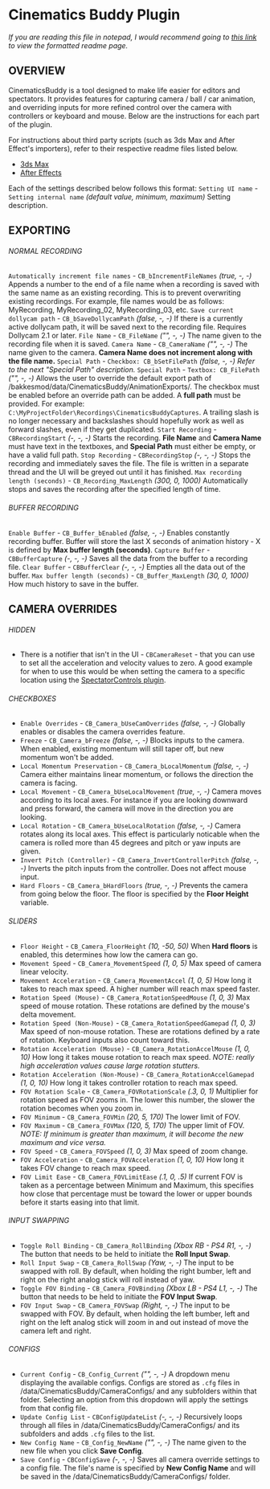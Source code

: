 # Cinematics Buddy Plugin

*If you are reading this file in notepad, I would recommend going to [this link](https://github.com/CinderBlocc/CinematicsBuddyPlugin/tree/master/bakkesmod/data/CinematicsBuddy) to view the formatted readme page.*

## OVERVIEW
CinematicsBuddy is a tool designed to make life easier for editors and spectators. It provides features for capturing camera / ball / car animation, and overriding inputs for more refined control over the camera with controllers or keyboard and mouse. Below are the instructions for each part of the plugin.

For instructions about third party scripts (such as 3ds Max and After Effect's importers), refer to their respective readme files listed below.
- [3ds Max](https://github.com/CinderBlocc/CinematicsBuddyMaxscript/tree/master/bakkesmod/data/CinematicsBuddy/Plugins/3dsMax)
- [After Effects](https://github.com/CinderBlocc/CinematicsBuddyAE/tree/main/bakkesmod/data/CinematicsBuddy/Plugins/AfterEffects)

Each of the settings described below follows this format: `Setting UI name` - `Setting internal name` *(default value, minimum, maximum)* Setting description.

## EXPORTING

###### NORMAL RECORDING
`Automatically increment file names` - `CB_bIncrementFileNames` *(true, -, -)* Appends a number to the end of a file name when a recording is saved with the same name as an existing recording. This is to prevent overwriting existing recordings. For example, file names would be as follows: MyRecording, MyRecording_02, MyRecording_03, etc.
`Save current dollycam path` - `CB_bSaveDollycamPath` *(false, -, -)* If there is a currently active dollycam path, it will be saved next to the recording file. Requires Dollycam 2.1 or later.
`File Name` - `CB_FileName` *("", -, -)* The name given to the recording file when it is saved.
`Camera Name` - `CB_CameraName` *("", -, -)* The name given to the camera. **Camera Name does not increment along with the file name.**
`Special Path` - `Checkbox: CB_bSetFilePath` *(false, -, -) Refer to the next "Special Path" description.*
`Special Path` - `Textbox: CB_FilePath` *("", -, -)* Allows the user to override the default export path of /bakkesmod/data/CinematicsBuddy/AnimationExports/. The checkbox must be enabled before an override path can be added. A **full path** must be provided. For example: `C:\MyProjectFolder\Recordings\CinematicsBuddyCaptures`. A trailing slash is no longer necessary and backslashes should hopefully work as well as forward slashes, even if they get duplicated.
`Start Recording` - `CBRecordingStart` *(-, -, -)* Starts the recording. **File Name** and **Camera Name** must have text in the textboxes, and **Special Path** must either be empty, or have a valid full path.
`Stop Recording` - `CBRecordingStop` *(-, -, -)* Stops the recording and immediately saves the file. The file is written in a separate thread and the UI will be greyed out until it has finished.
`Max recording length (seconds)` - `CB_Recording_MaxLength` *(300, 0, 1000)* Automatically stops and saves the recording after the specified length of time.

###### BUFFER RECORDING
`Enable Buffer` - `CB_Buffer_bEnabled` *(false, -, -)* Enables constantly recording buffer. Buffer will store the last X seconds of animation history - X is defined by **Max buffer length (seconds)**.
`Capture Buffer` - `CBBufferCapture` *(-, -, -)* Saves all the data from the buffer to a recording file.
`Clear Buffer` - `CBBufferClear` *(-, -, -)* Empties all the data out of the buffer.
`Max buffer length (seconds)` - `CB_Buffer_MaxLength` *(30, 0, 1000)* How much history to save in the buffer.


## CAMERA OVERRIDES

###### HIDDEN
- There is a notifier that isn't in the UI - `CBCameraReset` - that you can use to set all the acceleration and velocity values to zero. A good example for when to use this would be when setting the camera to a specific location using the [SpectatorControls plugin](https://bakkesplugins.com/plugins/view/107).

###### CHECKBOXES
- `Enable Overrides` - `CB_Camera_bUseCamOverrides` *(false, -, -)* Globally enables or disables the camera overrides feature.
- `Freeze` - `CB_Camera_bFreeze` *(false, -, -)* Blocks inputs to the camera. When enabled, existing momentum will still taper off, but new momentum won't be added.
- `Local Momentum Preservation` - `CB_Camera_bLocalMomentum` *(false, -, -)* Camera either maintains linear momentum, or follows the direction the camera is facing.
- `Local Movement` - `CB_Camera_bUseLocalMovement` *(true, -, -)* Camera moves according to its local axes. For instance if you are looking downward and press forward, the camera will move in the direction you are looking.
- `Local Rotation` - `CB_Camera_bUseLocalRotation` *(false, -, -)* Camera rotates along its local axes. This effect is particularly noticable when the camera is rolled more than 45 degrees and pitch or yaw inputs are given.
- `Invert Pitch (Controller)` - `CB_Camera_InvertControllerPitch` *(false, -, -)* Inverts the pitch inputs from the controller. Does not affect mouse input.
- `Hard Floors` - `CB_Camera_bHardFloors` *(true, -, -)* Prevents the camera from going below the floor. The floor is specified by the **Floor Height** variable.

###### SLIDERS
- `Floor Height` - `CB_Camera_FloorHeight` *(10, -50, 50)* When **Hard floors** is enabled, this determines how low the camera can go.
- `Movement Speed` - `CB_Camera_MovementSpeed` *(1, 0, 5)* Max speed of camera linear velocity.
- `Movement Acceleration` - `CB_Camera_MovementAccel` *(1, 0, 5)* How long it takes to reach max speed. A higher number will reach max speed faster.
- `Rotation Speed (Mouse)` - `CB_Camera_RotationSpeedMouse` *(1, 0, 3)* Max speed of mouse rotation. These rotations are defined by the mouse's delta movement.
- `Rotation Speed (Non-Mouse)` - `CB_Camera_RotationSpeedGamepad` *(1, 0, 3)* Max speed of non-mouse rotation. These are rotations defined by a rate of rotation. Keyboard inputs also count toward this.
- `Rotation Acceleration (Mouse)` - `CB_Camera_RotationAccelMouse` *(1, 0, 10)* How long it takes mouse rotation to reach max speed. *NOTE: really high acceleration values cause large rotation stutters.*
- `Rotation Acceleration (Non-Mouse)` - `CB_Camera_RotationAccelGamepad` *(1, 0, 10)* How long it takes controller rotation to reach max speed.
- `FOV Rotation Scale` - `CB_Camera_FOVRotationScale` *(.3, 0, 1)* Multiplier for rotation speed as FOV zooms in. The lower this number, the slower the rotation becomes when you zoom in.
- `FOV Minimum` - `CB_Camera_FOVMin` *(20, 5, 170)* The lower limit of FOV.
- `FOV Maximum` - `CB_Camera_FOVMax` *(120, 5, 170)* The upper limit of FOV. *NOTE: If minimum is greater than maximum, it will become the new maximum and vice versa.*
- `FOV Speed` - `CB_Camera_FOVSpeed` *(1, 0, 3)* Max speed of zoom change.
- `FOV Acceleration` - `CB_Camera_FOVAcceleration` *(1, 0, 10)* How long it takes FOV change to reach max speed.
- `FOV Limit Ease` - `CB_Camera_FOVLimitEase` *(.1, 0, .5)* If current FOV is taken as a percentage between Minimum and Maximum, this specifies how close that percentage must be toward the lower or upper bounds before it starts easing into that limit.

###### INPUT SWAPPING
- `Toggle Roll Binding` - `CB_Camera_RollBinding` *(Xbox RB - PS4 R1, -, -)* The button that needs to be held to initiate the **Roll Input Swap**.
- `Roll Input Swap` - `CB_Camera_RollSwap` *(Yaw, -, -)* The input to be swapped with roll. By default, when holding the right bumber, left and right on the right analog stick will roll instead of yaw.
- `Toggle FOV Binding` - `CB_Camera_FOVBinding` *(Xbox LB - PS4 L1, -, -)* The button that needs to be held to initiate the **FOV Input Swap**.
- `FOV Input Swap` - `CB_Camera_FOVSwap` *(Right, -, -)* The input to be swapped with FOV. By default, when holding the left bumber, left and right on the left analog stick will zoom in and out instead of move the camera left and right.

###### CONFIGS
- `Current Config` - `CB_Config_Current` *("", -, -)* A dropdown menu displaying the available configs. Configs are stored as `.cfg` files in /data/CinematicsBuddy/CameraConfigs/ and any subfolders within that folder. Selecting an option from this dropdown will apply the settings from that config file.
- `Update Config List` - `CBConfigUpdateList` *(-, -, -)* Recursively loops through all files in /data/CinematicsBuddy/CameraConfigs/ and its subfolders and adds `.cfg` files to the list.
- `New Config Name` - `CB_Config_NewName` *("", -, -)* The name given to the new file when you click **Save Config**.
- `Save Config` - `CBConfigSave` *(-, -, -)* Saves all camera override settings to a config file. The file's name is specified by **New Config Name** and will be saved in the /data/CinematicsBuddy/CameraConfigs/ folder.